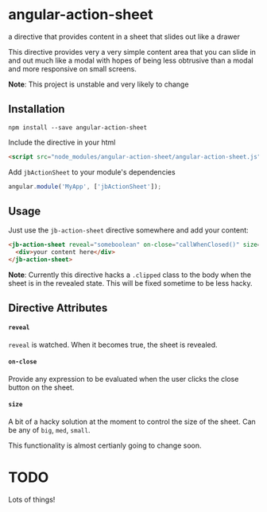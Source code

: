 # angular-action-sheet
a directive that provides content in a sheet that slides out like a drawer

This directive provides very a very simple content area that you can slide
in and out much like a modal with hopes of being less obtrusive than a modal
and more responsive on small screens.

**Note**: This project is unstable and very likely to change

## Installation

```
npm install --save angular-action-sheet
```

Include the directive in your html

```html
<script src="node_modules/angular-action-sheet/angular-action-sheet.js"></script>
```

Add `jbActionSheet` to your module's dependencies

```js
angular.module('MyApp', ['jbActionSheet']);
```

## Usage

Just use the `jb-action-sheet` directive somewhere and add your content:

```html
<jb-action-sheet reveal="someboolean" on-close="callWhenClosed()" size="big">
  <div>your content here</div>
</jb-action-sheet>
```

**Note**: Currently this directive hacks a `.clipped` class to the body when
the sheet is in the revealed state. This will be fixed sometime to be less
hacky.

## Directive Attributes

#### `reveal`

`reveal` is watched. When it becomes true, the sheet is revealed.

#### `on-close`

Provide any expression to be evaluated when the user clicks the close button
on the sheet.

#### `size`

A bit of a hacky solution at the moment to control the size of the sheet. Can
be any of `big`, `med`, `small`. 

This functionality is almost certianly going to change soon.


# TODO

Lots of things!
